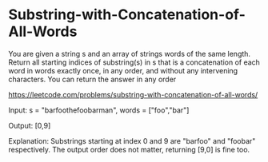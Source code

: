 # Substring-with-Concatenation-of-All-Words
You are given a string s and an array of strings words of the same length. Return all starting indices of substring(s) in s that is a concatenation of each word in words exactly once, in any order, and without any intervening characters.  You can return the answer in any order

https://leetcode.com/problems/substring-with-concatenation-of-all-words/

Input: s = "barfoothefoobarman", words = ["foo","bar"]

Output: [0,9]

Explanation: Substrings starting at index 0 and 9 are "barfoo" and "foobar" respectively.
The output order does not matter, returning [9,0] is fine too.

